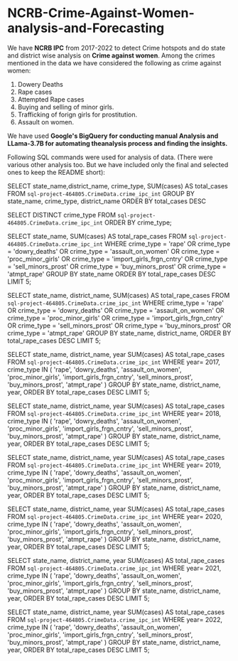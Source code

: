 
# NCRB-Crime-Against-Women-analysis-and-Forecasting
We have **NCRB IPC** from 2017-2022 to detect Crime hotspots and do state and district wise analysis on **Crime against women**. Among the crimes mentioned in the data we have considered the following as crime against women:
1. Dowery Deaths
2. Rape cases
3. Attempted Rape cases
4. Buying and selling of minor girls.
5. Trafficking of forign girls for prostitution.
6. Assault on women.

We have used **Google's BigQuery for conducting manual Analysis and LLama-3.7B for automating theanalysis process and finding the insights.**

Following SQL commands were used for analysis of data. (There were various other analysis too. But we have included only the final and selected ones to keep the README short):

SELECT state_name,district_name, crime_type, SUM(cases) AS total_cases
FROM `sql-project-464805.CrimeData.crime_ipc_int`
GROUP BY state_name, crime_type, district_name
ORDER BY total_cases DESC

SELECT DISTINCT crime_type 
FROM `sql-project-464805.CrimeData.crime_ipc_int`
ORDER BY crime_type;

SELECT 
  state_name,
  SUM(cases) AS total_rape_cases
FROM `sql-project-464805.CrimeData.crime_ipc_int`
WHERE crime_type = 'rape' OR crime_type = 'dowry_deaths' OR crime_type = 'assault_on_women' OR crime_type = 'proc_minor_girls' OR crime_type = 'import_girls_frgn_cntry' OR crime_type = 'sell_minors_prost' OR crime_type = 'buy_minors_prost' OR crime_type = 'atmpt_rape' 
GROUP BY state_name
ORDER BY total_rape_cases DESC
LIMIT 5;

SELECT 
  state_name, district_name,
  SUM(cases) AS total_rape_cases
FROM `sql-project-464805.CrimeData.crime_ipc_int`
WHERE crime_type = 'rape' OR crime_type = 'dowry_deaths' OR crime_type = 'assault_on_women' OR crime_type = 'proc_minor_girls' OR crime_type = 'import_girls_frgn_cntry' OR crime_type = 'sell_minors_prost' OR crime_type = 'buy_minors_prost' OR crime_type = 'atmpt_rape' 
GROUP BY state_name, district_name,
ORDER BY total_rape_cases DESC
LIMIT 5;

SELECT 
  state_name, district_name, year
  SUM(cases) AS total_rape_cases
FROM `sql-project-464805.CrimeData.crime_ipc_int`
WHERE year= 2017, crime_type IN ( 'rape', 'dowry_deaths', 'assault_on_women', 'proc_minor_girls',  'import_girls_frgn_cntry',  'sell_minors_prost',  'buy_minors_prost',  'atmpt_rape' )
GROUP BY state_name, district_name, year,
ORDER BY total_rape_cases DESC
LIMIT 5;

SELECT 
  state_name, district_name, year
  SUM(cases) AS total_rape_cases
FROM `sql-project-464805.CrimeData.crime_ipc_int`
WHERE year= 2018, crime_type IN ( 'rape', 'dowry_deaths', 'assault_on_women', 'proc_minor_girls',  'import_girls_frgn_cntry',  'sell_minors_prost',  'buy_minors_prost',  'atmpt_rape' )
GROUP BY state_name, district_name, year,
ORDER BY total_rape_cases DESC
LIMIT 5;

SELECT 
  state_name, district_name, year
  SUM(cases) AS total_rape_cases
FROM `sql-project-464805.CrimeData.crime_ipc_int`
WHERE year= 2019, crime_type IN ( 'rape', 'dowry_deaths', 'assault_on_women', 'proc_minor_girls',  'import_girls_frgn_cntry',  'sell_minors_prost',  'buy_minors_prost',  'atmpt_rape' )
GROUP BY state_name, district_name, year,
ORDER BY total_rape_cases DESC
LIMIT 5;

SELECT 
  state_name, district_name, year
  SUM(cases) AS total_rape_cases
FROM `sql-project-464805.CrimeData.crime_ipc_int`
WHERE year= 2020, crime_type IN ( 'rape', 'dowry_deaths', 'assault_on_women', 'proc_minor_girls',  'import_girls_frgn_cntry',  'sell_minors_prost',  'buy_minors_prost',  'atmpt_rape' )
GROUP BY state_name, district_name, year,
ORDER BY total_rape_cases DESC
LIMIT 5;

SELECT 
  state_name, district_name, year
  SUM(cases) AS total_rape_cases
FROM `sql-project-464805.CrimeData.crime_ipc_int`
WHERE year= 2021, crime_type IN ( 'rape', 'dowry_deaths', 'assault_on_women', 'proc_minor_girls',  'import_girls_frgn_cntry',  'sell_minors_prost',  'buy_minors_prost',  'atmpt_rape' )
GROUP BY state_name, district_name, year,
ORDER BY total_rape_cases DESC
LIMIT 5;


SELECT 
  state_name, district_name, year
  SUM(cases) AS total_rape_cases
FROM `sql-project-464805.CrimeData.crime_ipc_int`
WHERE year= 2022, crime_type IN ( 'rape', 'dowry_deaths', 'assault_on_women', 'proc_minor_girls',  'import_girls_frgn_cntry',  'sell_minors_prost',  'buy_minors_prost',  'atmpt_rape' )
GROUP BY state_name, district_name, year,
ORDER BY total_rape_cases DESC
LIMIT 5;

